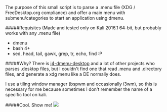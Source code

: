 The purpose of this small script is to parse a .menu file (XDG / FreeDesktop.org compliance) and offer a main menu with submenu/categories to start an application using dmenu.

#####Requisites
(Made and tested only on Kali 2016.1 64-bit, but probably works with any .menu file)
- dmenu 
- bash 4+
- sed, head, tail, gawk, grep, tr, echo, find :P

#####Why?
There is [j4-dmenu-desktop](https://github.com/enkore/j4-dmenu-desktop) and a lot of other projects who parses .desktop files, but I couldn't find one that read .menu and .directory files, and generate a xdg menu like a DE normally does.

I use a tiling window manager (bspwm and occasionally i3wm), so this is necessary for me because sometimes I don't remember the name of a specific tool on kali.

#####Cool. Show me!
![](https://cloud.githubusercontent.com/assets/5271831/15392701/44bd5b26-1d9f-11e6-936c-a48da99ade40.gif)

